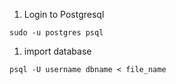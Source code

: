 1. Login to Postgresql
```
sudo -u postgres psql
```

1. import database
```
psql -U username dbname < file_name
```
